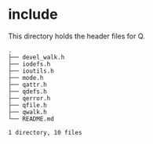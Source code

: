 # include
This directory holds the header files for Q.

```
.
├── devel_walk.h
├── iodefs.h
├── ioutils.h
├── mode.h
├── qattr.h
├── qdefs.h
├── qerror.h
├── qfile.h
├── qwalk.h
└── README.md

1 directory, 10 files
```
